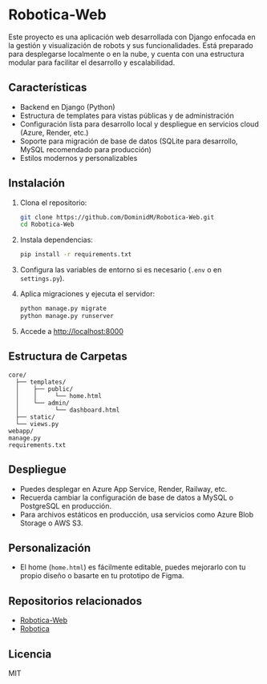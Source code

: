 # Robotica-Web

Este proyecto es una aplicación web desarrollada con Django enfocada en la gestión y visualización de robots y sus funcionalidades. Está preparado para desplegarse localmente o en la nube, y cuenta con una estructura modular para facilitar el desarrollo y escalabilidad.

## Características

- Backend en Django (Python)
- Estructura de templates para vistas públicas y de administración
- Configuración lista para desarrollo local y despliegue en servicios cloud (Azure, Render, etc.)
- Soporte para migración de base de datos (SQLite para desarrollo, MySQL recomendado para producción)
- Estilos modernos y personalizables

## Instalación

1. Clona el repositorio:
   ```bash
   git clone https://github.com/DominidM/Robotica-Web.git
   cd Robotica-Web
   ```

2. Instala dependencias:
   ```bash
   pip install -r requirements.txt
   ```

3. Configura las variables de entorno si es necesario (`.env` o en `settings.py`).

4. Aplica migraciones y ejecuta el servidor:
   ```bash
   python manage.py migrate
   python manage.py runserver
   ```

5. Accede a [http://localhost:8000](http://localhost:8000)

## Estructura de Carpetas

```
core/
  ├── templates/
  │    ├── public/
  │    │     └── home.html
  │    └── admin/
  │          └── dashboard.html
  ├── static/
  └── views.py
webapp/
manage.py
requirements.txt
```

## Despliegue

- Puedes desplegar en Azure App Service, Render, Railway, etc.
- Recuerda cambiar la configuración de base de datos a MySQL o PostgreSQL en producción.
- Para archivos estáticos en producción, usa servicios como Azure Blob Storage o AWS S3.

## Personalización

- El home (`home.html`) es fácilmente editable, puedes mejorarlo con tu propio diseño o basarte en tu prototipo de Figma.

## Repositorios relacionados

- [Robotica-Web](https://github.com/DominidM/Robotica-Web)
- [Robotica](https://github.com/DominidM/Robotica)

## Licencia

MIT